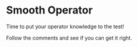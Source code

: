 # Smooth Operator

Time to put your operator knowledge to the test!

Follow the comments and see if you can get it right.